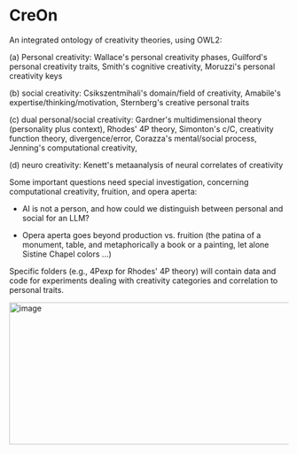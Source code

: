 # CreOn
An integrated ontology of creativity theories, using OWL2:

(a) Personal creativity:
Wallace's personal creativity phases,
Guilford's personal creativity traits,
Smith's cognitive creativity,
Moruzzi's personal creativity keys

(b) social creativity:
Csikszentmihali's domain/field of creativity,
Amabile's expertise/thinking/motivation,
Sternberg's creative personal traits

(c) dual personal/social creativity:
Gardner's multidimensional theory (personality plus context),
Rhodes' 4P theory,
Simonton's c/C, creativity function theory, divergence/error,
Corazza's mental/social process,
Jenning's computational creativity,

(d) neuro creativity:
Kenett's metaanalysis of neural correlates of creativity

Some important questions need special investigation, concerning computational creativity, fruition, and opera aperta:

- AI is not a person, and how could we distinguish between personal and social for an LLM?

- Opera aperta goes beyond production vs. fruition (the patina of a monument, table, and metaphorically a book or a painting, let alone Sistine Chapel colors ...)

Specific folders (e.g., 4Pexp for Rhodes' 4P theory) will contain data and code for experiments dealing with creativity categories and correlation to personal traits.

<img width="658" height="257" alt="image" src="https://github.com/user-attachments/assets/8f8f3c5d-b433-4e03-9c49-e96ac0d9571d" />
